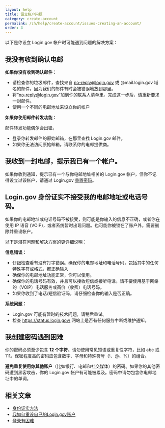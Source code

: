 ```yaml
---
layout: help
title: 设立帐户问题
category: create-account
permalink: /zh/help/create-account/issues-creating-an-account/
order: 3
---
```


以下是你设立 Login.gov 帐户时可能遇到问题的解决方案：

## 我没有收到确认电邮

**如果你没有收到确认邮件：**  
- 请检查你的垃圾邮件，查找来自 no-reply@login.gov 或 @mail.login.gov 域名的邮件，因为我们的邮件有时会被错误地放到那里。
- 将“no-reply@login.gov”加到你的联系人清单里。完成这一步后，请重新要求一封邮件。
- 使用一个不同的电邮地址来设立你的帐户

**如果你使用邮件转发功能：**

邮件转发功能偶尔会出错。  
- 登录你转发邮件的原始邮箱，在那里查找 Login.gov 邮件。
- 如果你无法访问原始邮箱，请联系你的电邮提供商。

## 我收到一封电邮，提示我已有一个帐户。

如果你收到通知，提示已有一个与你电邮地址相关的 Login.gov 帐户，但你不记得设立过该帐户，请通过 Login.gov [重置密码](/zh/help/trouble-signing-in/forgot-your-password/)。

## Login.gov 身份证实不接受我的电邮地址或电话号码。

如果你的电邮地址或电话号码不被接受，则可能是你输入的信息不正确，或者你在使用 IP 语音 (VOIP)，或者系统暂时出现问题。也可能你被锁在了账户外，需要删除并重设帐户。

以下是潜在问题和解决方案的更详细说明：

**信息错误：**  
- 仔细检查看有没有打字错误。确保你的电邮地址和电话号码，包括其中的任何特殊字符或格式，都正确输入
- 确保你的电邮地址功能正常，你可以使用。
- 确保你的电话号码有效，并且可以接收短信或接听电话。请不要使用基于网络的（VOIP）电话服务或高价（收费）电话号码。
- 如果你收到了电话/短信验证码，请仔细检查你的输入是否正确。

**系统问题：**  
- Login.gov 可能有暂时的技术问题，请稍后重试。
- 检查 <https://status.login.gov/> 网站上是否有任何服务中断或维护通知。

## 我创建密码遇到困难

你的密码必须至少包含 **12 个字符**。请勿使用常见短语或重复性字符，比如 abc 或 111。保密程度高的密码应包含数字、字母和特殊符号（!、@、%）的组合。

**避免重复使用你其他账户**（比如银行、电邮和社交媒体）的密码。如果你的其他密码遭到黑客攻击，你的 Login.gov 帐户有可能被累及。密码中请勿包含你电邮地址中的单词。


## 相关文章

* [身份证实方法](/zh/help/create-account/authentication-methods/)
* [我如何重设自己的Login.gov账户](/zh/help/create-account/how-do-i-create-an-account/)
* [登录有困难](/zh/help/trouble-signing-in/overview/)
